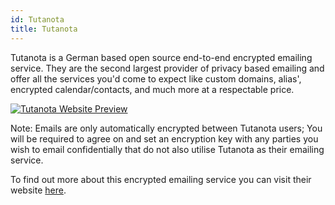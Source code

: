 ```yaml
---
id: Tutanota
title: Tutanota
---
```


Tutanota is a German based open source end-to-end encrypted emailing service. They are the second largest provider of privacy based emailing and offer all the services you'd come to expect like custom domains, alias', encrypted calendar/contacts, and much more at a respectable price.

[<img alt="Tutanota Website Preview" src="/img/Tutanota.png" />](https://tutanota.com/)

Note: Emails are only automatically encrypted between Tutanota users; You will be required to agree on and set an encryption key with any parties you wish to email confidentially that do not also utilise Tutanota as their emailing service.

To find out more about this encrypted emailing service you can visit their website [here](https://tutanota.com/).